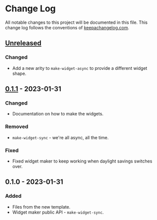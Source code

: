 # Change Log
All notable changes to this project will be documented in this file. This change log follows the conventions of [keepachangelog.com](http://keepachangelog.com/).

## [Unreleased]
### Changed
- Add a new arity to `make-widget-async` to provide a different widget shape.

## [0.1.1] - 2023-01-31
### Changed
- Documentation on how to make the widgets.

### Removed
- `make-widget-sync` - we're all async, all the time.

### Fixed
- Fixed widget maker to keep working when daylight savings switches over.

## 0.1.0 - 2023-01-31
### Added
- Files from the new template.
- Widget maker public API - `make-widget-sync`.

[Unreleased]: https://github.com/hoplon/hoplon/compare/0.1.1...HEAD
[0.1.1]: https://github.com/hoplon/hoplon/compare/0.1.0...0.1.1
